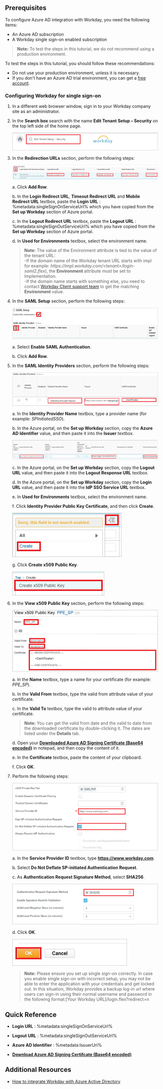 ## Prerequisites

To configure Azure AD integration with Workday, you need the following items:

- An Azure AD subscription
- A Workday single sign-on enabled subscription

> **Note:**
> To test the steps in this tutorial, we do not recommend using a production environment.

To test the steps in this tutorial, you should follow these recommendations:

- Do not use your production environment, unless it is necessary.
- If you don't have an Azure AD trial environment, you can get a [free account](https://azure.microsoft.com/free/).

### Configuring Workday for single sign-on

1. In a different web browser window, sign in to your Workday company site as an administrator.

1. In the **Search box** search with the name **Edit Tenant Setup – Security** on the top left side of the home page.

    ![Edit Tenant Security](./media/ic782925.png "Edit Tenant Security")

1. In the **Redirection URLs** section, perform the following steps:

    ![Redirection URLs](./media/ic7829581.png "Redirection URLs")

    a. Click **Add Row**.

    b. In the **Login Redirect URL**, **Timeout Redirect URL** and **Mobile Redirect URL** textbox, paste the **Login URL** : %metadata:singleSignOnServiceUrl% which you have copied from the **Set up Workday** section of Azure portal.

    c. In the **Logout Redirect URL** textbox, paste the **Logout URL** : %metadata:singleSignOutServiceUrl% which you have copied from the **Set up Workday** section of Azure portal.

    d. In **Used for Environments** textbox, select the environment name.  

   > **Note:**
   > The value of the Environment attribute is tied to the value of the tenant URL:  
   > -If the domain name of the Workday tenant URL starts with impl for example: *https:\//impl.workday.com/\<tenant\>/login-saml2.flex*), the **Environment** attribute must be set to Implementation.  
   > -If the domain name starts with something else, you need to contact [Workday Client support team](https://www.workday.com/en-us/partners-services/services/support.html) to get the matching **Environment** value.

1. In the **SAML Setup** section, perform the following steps:

    ![SAML Setup](./media/ic782926.png "SAML Setup")

    a.  Select **Enable SAML Authentication**.

    b.  Click **Add Row**.

1. In the **SAML Identity Providers** section, perform the following steps:

    ![SAML Identity Providers](./media/ic7829271.png "SAML Identity Providers")

    a. In the **Identity Provider Name** textbox, type a provider name (for example: *SPInitiatedSSO*).

    b. In the Azure portal, on the **Set up Workday** section, copy the **Azure AD Identifier** value, and then paste it into the **Issuer** textbox.

    ![SAML Identity Providers](./media/ic7829272.png "SAML Identity Providers")

    c. In the Azure portal, on the **Set up Workday** section, copy the **Logout URL** value, and then paste it into the **Logout Response URL** textbox.

	d. In the Azure portal, on the **Set up Workday** section, copy the **Login URL** value, and then paste it into the **IdP SSO Service URL** textbox.

	e. In **Used for Environments** textbox, select the environment name.

    f. Click **Identity Provider Public Key Certificate**, and then click **Create**.

    ![Create](./media/ic782928.png "Create")

    g. Click **Create x509 Public Key**.

    ![Create](./media/ic782929.png "Create")

1. In the **View x509 Public Key** section, perform the following steps:

    ![View x509 Public Key](./media/ic782930.png "View x509 Public Key")

    a. In the **Name** textbox, type a name for your certificate (for example: *PPE\_SP*).

    b. In the **Valid From** textbox, type the valid from attribute value of your certificate.

    c.  In the **Valid To** textbox, type the valid to attribute value of your certificate.

    > **Note:**
    > You can get the valid from date and the valid to date from the downloaded certificate by double-clicking it.  The dates are listed under the **Details** tab.

    d.  Open your **[Downloaded Azure AD Signing Certifcate (Base64 encoded)](%metadata:certificateDownloadBase64Url%)** in notepad, and then copy the content of it.

    e.  In the **Certificate** textbox, paste the content of your clipboard.

    f.  Click **OK**.

1. Perform the following steps:

    ![SSO configuration](./media/WorkdaySSOConfiguratio.png "SSO configuration")

    a.  In the **Service Provider ID** textbox, type **https://www.workday.com**.

    b. Select **Do Not Deflate SP-initiated Authentication Request**.

    c. As **Authentication Request Signature Method**, select **SHA256**.

    ![Authentication Request Signature Method](./media/WorkdaySSOConfiguration.png "Authentication Request Signature Method")

    d. Click **OK**.

    ![OK](./media/ic782933.png "OK")

    > **Note:**
    > Please ensure you set up single sign-on correctly. In case you enable single sign-on with incorrect setup, you may not be able to enter the application with your credentials and get locked out. In this situation, Workday provides a backup log-in url where users can sign-in using their normal username and password in the following format:[Your Workday URL]/login.flex?redirect=n

## Quick Reference

* **Login URL** : %metadata:singleSignOnServiceUrl%

* **Logout URL** : %metadata:singleSignOutServiceUrl%

* **Azure AD Identifier** : %metadata:IssuerUri%

* **[Download Azure AD Signing Certifcate (Base64 encoded)](%metadata:certificateDownloadBase64Url%)**

## Additional Resources

* [How to integrate Workday with Azure Active Directory](https://docs.microsoft.com/azure/active-directory/saas-apps/workday-tutorial)
